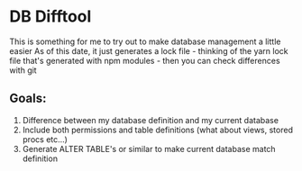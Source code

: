 DB Difftool
===========
This is something for me to try out to make database management a little easier
As of this date, it just generates a lock file - thinking of the yarn lock file that's generated with npm modules - then you can check differences with git

Goals:
------
1. Difference between my database definition and my current database
2. Include both permissions and table definitions (what about views, stored procs etc...)
3. Generate ALTER TABLE's or similar to make current database match definition

